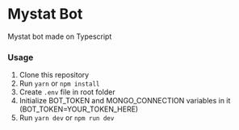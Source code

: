 # Mystat Bot

Mystat bot made on Typescript

### Usage

1. Clone this repository
2. Run `yarn` or `npm install`
3. Create `.env` file in root folder
4. Initialize BOT_TOKEN and MONGO_CONNECTION variables in it (BOT_TOKEN=YOUR_TOKEN_HERE)
5. Run `yarn dev` or `npm run dev`
